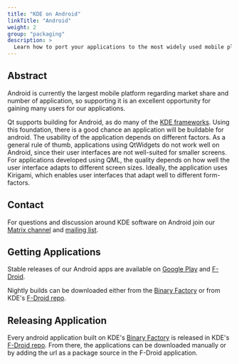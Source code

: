 ```yaml
---
title: "KDE on Android"
linkTitle: "Android"
weight: 2
group: "packaging"
description: >
  Learn how to port your applications to the most widely used mobile platform
---
```


## Abstract

Android is currently the largest mobile platform regarding market share and number of application, so supporting it is an excellent opportunity for gaining many users for our applications.

Qt supports building for Android, as do many of the [KDE frameworks](https://api.kde.org). Using this foundation, there is a good chance an application will be buildable for android. The usability of the application depends on different factors. As a general rule of thumb, applications using QtWidgets do not work well on Android, since their user interfaces are not well-suited for smaller screens. For applications developed using QML, the quality depends on how well the user interface adapts to different screen sizes. Ideally, the application uses Kirigami, which enables user interfaces that adapt well to different form-factors.

## Contact

For questions and discussion around KDE software on Android join our [Matrix channel](https://matrix.to/#/%23kde-android:kde.org) and [mailing list](https://mail.kde.org/mailman/listinfo/kde-android).

## Getting Applications

Stable releases of our Android apps are available on [Google Play](https://play.google.com/store/apps/dev?id=4758894585905287660) and [F-Droid](https://f-droid.org/).

Nightly builds can be downloaded either from the [Binary Factory](https://binary-factory.kde.org) or from KDE's [F-Droid repo](https://cdn.kde.org/android/fdroid/repo/?fingerprint=B3EBE10AFA6C5C400379B34473E843D686C61AE6AD33F423C98AF903F056523F).

## Releasing Application

Every android application built on KDE's [Binary Factory](https://binary-factory.kde.org) is released in KDE's [F-Droid repo](https://cdn.kde.org/android/fdroid/repo/?fingerprint=B3EBE10AFA6C5C400379B34473E843D686C61AE6AD33F423C98AF903F056523F). From there, the applications can be downloaded manually or by adding the url as a package source in the F-Droid application.
